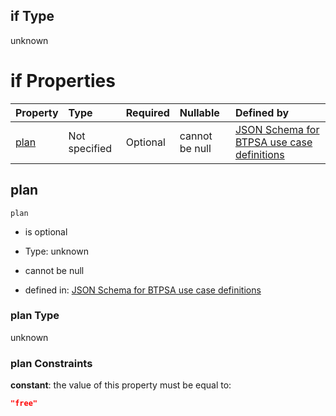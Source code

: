 ## if Type

unknown

# if Properties

| Property      | Type          | Required | Nullable       | Defined by                                                                                                                                                                                                                                |
| :------------ | :------------ | :------- | :------------- | :---------------------------------------------------------------------------------------------------------------------------------------------------------------------------------------------------------------------------------------- |
| [plan](#plan) | Not specified | Optional | cannot be null | [JSON Schema for BTPSA use case definitions](btpsa-usecase-properties-services-items-allof-3-then-allof-1-then-allof-2-if-properties-plan.md "undefined#/properties/services/items/allOf/3/then/allOf/1/then/allOf/2/if/properties/plan") |

## plan



`plan`

*   is optional

*   Type: unknown

*   cannot be null

*   defined in: [JSON Schema for BTPSA use case definitions](btpsa-usecase-properties-services-items-allof-3-then-allof-1-then-allof-2-if-properties-plan.md "undefined#/properties/services/items/allOf/3/then/allOf/1/then/allOf/2/if/properties/plan")

### plan Type

unknown

### plan Constraints

**constant**: the value of this property must be equal to:

```json
"free"
```
